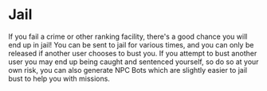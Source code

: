 # Jail

If you fail a crime or other ranking facility, there's a good chance you will end up in jail! You can be sent to jail for various times, and you can only be released if another user chooses to bust you. If you attempt to bust another user you may end up being caught and sentenced yourself, so do so at your own risk, you can also generate NPC Bots which are slightly easier to jail bust to help you with missions.
